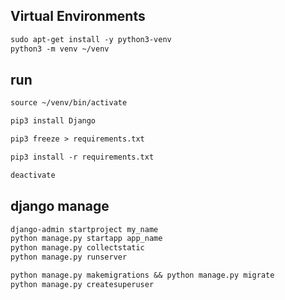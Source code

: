 ## Virtual Environments
```txt
sudo apt-get install -y python3-venv
python3 -m venv ~/venv
```


## run 
```txt
source ~/venv/bin/activate

pip3 install Django

pip3 freeze > requirements.txt

pip3 install -r requirements.txt

deactivate
```


## django manage
```txt
django-admin startproject my_name
python manage.py startapp app_name
python manage.py collectstatic
python manage.py runserver

python manage.py makemigrations && python manage.py migrate
python manage.py createsuperuser
```

